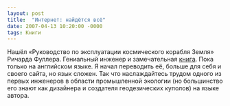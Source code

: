 ```yaml
---
layout: post
title:  "Интернет: найдётся всё"
date: 2007-04-13 10:20:00 -0000
tags: Книги
---
```


Нашёл «Руководство по эксплуатации космического корабля Земля» Ричарда Фуллера. Гениальный инженер и замечательная <a href="http://www.futurehi.net/docs/OperatingManual.html">книга</a>. Пока только на английском языке. Я начал переводить её, больше для себя и своего сайта, но язык сложен. Так что наслаждайтесь трудом одного из первых инженеров в области промышленной экологии (но большинство его знают как дизайнера и создателя геодезических куполов) на языке автора.